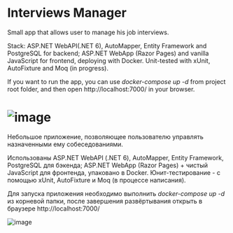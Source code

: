 # Interviews Manager


Small app that allows user to manage his job interviews.

Stack: ASP.NET WebAPI(.NET 6), AutoMapper, Entity Framework and PostgreSQL for backend; ASP.NET WebApp (Razor Pages) and vanilla JavaScript for frontend, deploying with Docker. Unit-tested with xUnit, AutoFixture and Moq (in progress).

If you want to run the app, you can use <i>docker-compose up -d </i> from project root folder, and then open http://localhost:7000/ in your browser.


![image](https://user-images.githubusercontent.com/31833100/216830636-c312c36f-bed1-43f2-8219-9548233b91c1.png)
===

Небольшое приложение, позволяющее пользователю управлять назначенными ему собеседованиями.

Использованы ASP.NET WebAPI (.NET 6), AutoMapper, Entity Framework, PostgreSQL для бэкенда; ASP.NET WebApp (Razor Pages) + чистый JavaScript для фронтенда, упаковано в Docker. Юнит-тестирование - с  помощью xUnit, AutoFixture и Moq (в процессе написания).

Для запуска приложения необходимо выполнить <i>docker-compose up -d </i>из корневой папки, после завершения развёртывания открыть в браузере http://localhost:7000/


![image](https://user-images.githubusercontent.com/31833100/178781668-626be330-72fc-49b7-b623-04ed71424efc.png)
